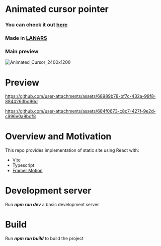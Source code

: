 # Animated cursor pointer
### You can check it out [here](https://animated-cursor.lanars-open-source.com/)
### Made in [LANARS](https://lanars.com/)

### Main preview
![Animated_Cursor_2400x1200](https://github.com/user-attachments/assets/eebed9ba-d92c-4b57-b402-7d62097de8f4)

# Preview
https://github.com/user-attachments/assets/68989b78-bf7c-432a-99f8-8844263bd96d

https://github.com/user-attachments/assets/684f0673-c8c7-427f-9e2d-c996e0a9bdf8

# Overview and Motivation
This repo provides implementation of static site using React with:

- [Vite](https://vitejs.dev/)
- Typescript
- [Framer Motion](https://www.framer.com/motion/)

# Development server

Run **_npm run dev_** a basic development server

# Build

Run **_npm run build_** to build the project
